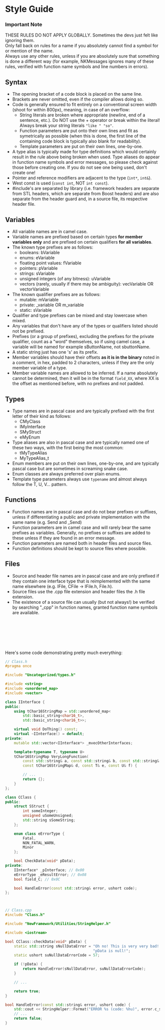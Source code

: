 # Style Guide

### Important Note
THESE RULES DO NOT APPLY GLOBALLY. Sometimes the devs just felt like ignoring them.<br>
Only fall back on rules for a name if you absolutely cannot find a symbol for or mention of the name.<br>
Always use any other rules, unless if you are absolutely sure that something is done a different way (for example, NKMessages ignores many of these rules, verified with function name symbols and line numbers in errors).

## Syntax
- The opening bracket of a code block is placed on the same line.
- Brackets are never omitted, even if the compiler allows doing so.
- Code is generally ensured to fit entirely on a conventional screen width (shoot for within 800px), meaning, in case of an overflow:
    - String literals are broken where appropriate (newline, end of a sentence, etc.). Do NOT use the + operator or break within the literal! Always break your string literals ``"like " "so"``.
    - Function parameters are put onto their own lines and fit as symetrically as possible (when this is done, the first line of the containing code block is typically also blank for readability).
    - Template parameters are put on their own lines, one-by-one.
- A type alias is typically made for type definitions which would certainly result in the rule above being broken when used. Type aliases do appear in function name symbols and error messages, so please check against those before creating one. If you do not see one being used, don't create one!
- Pointer and reference modifiers are adjacent to the type (``int*``, ``int&``).
- West const is used (``const int``, NOT ``int const``).
- #include's are separated by library (i.e. framework headers are separate from STL headers, which are separate from Boost headers) and are also separate from the header guard and, in a source file, its respective header file.

## Variables
- All variable names are in camel case.
- Variable names are prefixed based on certain types **for member variables only** and are prefixed on certain qualifiers **for all variables**.
- The known type prefixes are as follows:
    - booleans: bVariable
    - enums: eVariable
    - floating point values: fVariable
    - pointers: pVariable
    - strings: sVariable
    - unsigned integers (of any bitness): uVariable
    - vectors (rarely, usually if there may be ambiguity): vecVariable OR vectorVariable
- The known qualifier prefixes are as follows:
    - mutable: mVariable
    - private: \_variable OR m\_variable
    - static: sVariable
- Qualifier and type prefixes can be mixed and stay lowercase when mixed.
- Any variables that don't have any of the types or qualifiers listed should not be prefixed.
- Prefixes (or a group of prefixes), excluding the prefixes for the private qualifier, count as a "word" themselves, so if using camel case, a variable will be named for example sButtonName, not sbuttonName.
- A static string just has one 's' as its prefix.
- Member variables should have their offsets **as it is in the binary** noted in a comment, in hex, padded to 2 characters, unless if they are the only member variable of a type.
- Member variable names are allowed to be inferred. If a name absolutely cannot be determined, then it will be in the format ``field_XX``, where XX is the offset as mentioned before, with no prefixes and not padded.

## Types
- Type names are in pascal case and are typically prefixed with the first letter of their kind as follows:
    - CMyClass
    - IMyInterface
    - SMyStruct
    - eMyEnum
- Type aliases are also in pascal case and are typically named one of these two ways, with the first being the most common:
    - tMyTypeAlias
    - MyTypeAlias\_t
- Enum members are put on their own lines, one-by-one, and are typically pascal case but are sometimes in screaming snake case.
- Enum classes are always preferred over plain enums.
- Template type parameters always use ``typename`` and almost always follow the T, U, V... pattern.

## Functions
- Function names are in pascal case and do not bear prefixes or suffixes, unless if differentiating a public and private implementation with the same name (e.g. Send and \_Send)
- Function parameters are in camel case and will rarely bear the same prefixes as variables. Generally, no prefixes or suffixes are added to these unless if they are found in an error message.
- Function parameters are named both in header files and source files.
- Function definitions should be kept to source files where possible.

## Files
- Source and header file names are in pascal case and are only prefixed if they contain one interface type that is reimplemented with the same name elsewhere (e.g. IFile, CFile -> IFile.h, File.h).
- Source files use the .cpp file extension and header files the .h file extension.
- The existence of a source file can usually (but not always!) be verified by searching "\_cpp" in function names, granted function name symbols are available.

<br><br><br><br><br>

Here's some code demonstrating pretty much everything:

```cpp
// Class.h
#pragma once

#include "Uncategorized/types.h"

#include <string>
#include <unordered_map>
#include <vector>

class IInterface {
public:
    using tChar16StringMap = std::unordered_map<
        std::basic_string<char16_t>,
        std::basic_string<char16_t>>;

    virtual void DoThing() const;
    virtual ~IInterface() = default;
private:
    mutable std::vector<IInterface*> _mvecOtherInterfaces;

    template<typename T, typename U>
    tChar16StringMap VeryLongFunction(
        const std::string& a, const std::string& b, const std::string& c,
        const tChar16StringMap& d, const T& e, const U& f) {

        // ...
        return {};
    }
};

class CClass {
public:
    struct SStruct {
        int someInteger;
        unsigned uSomeUnsigned;
        std::string sSomeString;
    };

    enum class eErrorType {
        Fatal,
        NON_FATAL_WARN,
        Minor
    };

    bool CheckData(void* pData);
private:
    IInterface* _pInterface; // 0x00
    eErrorType _eResultError; // 0x08
    bool field_C; // 0x0C

    bool HandleError(const std::string& error, ushort code);
};



// Class.cpp
#include "Class.h"

#include "NewFramework/Utilities/StringHelper.h"

#include <iostream>

bool CClass::checkData(void* pData) {
    static std::string sNullDataError = "Oh no! This is very very bad! It's over! "
                                        "pData is null!";
    static ushort suNullDataErrorCode = 57;

    if (!pData) {
        return HandleError(sNullDataError, suNullDataErrorCode);
    }

    // ...

    return true;
}

bool HandleError(const std::string& error, ushort code) {
    std::cout << StringHelper::Format("ERROR %s (code: %hu)", error.c_str(), code) << std::endl;
    // ...
    return false;
}
```
